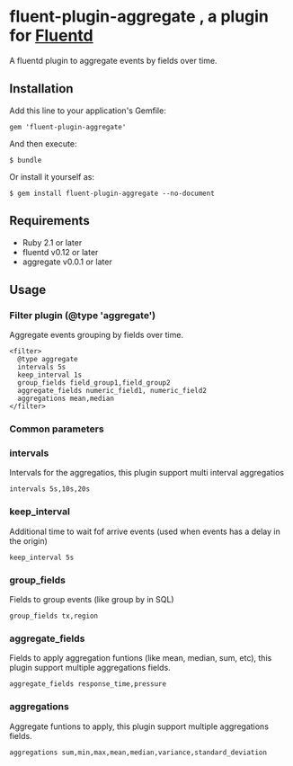 # fluent-plugin-aggregate , a plugin for [Fluentd](http://fluentd.org)

A fluentd plugin to aggregate events by fields over time.

## Installation

Add this line to your application's Gemfile:

    gem 'fluent-plugin-aggregate'

And then execute:

    $ bundle

Or install it yourself as:

    $ gem install fluent-plugin-aggregate --no-document

## Requirements

- Ruby 2.1 or later
- fluentd v0.12 or later
- aggregate v0.0.1 or later

## Usage
### Filter plugin (@type 'aggregate')

Aggregate events grouping by fields over time.

```
<filter>
  @type aggregate
  intervals 5s
  keep_interval 1s
  group_fields field_group1,field_group2
  aggregate_fields numeric_field1, numeric_field2
  aggregations mean,median
</filter>
```
### Common parameters
### intervals
Intervals for the aggregatios, this plugin support multi interval aggregatios
```
intervals 5s,10s,20s
```
### keep_interval
Additional time to wait fof arrive events (used when events has a delay in the origin)
```
keep_interval 5s
```
### group_fields
Fields to group events (like group by in SQL)
```
group_fields tx,region
```
### aggregate_fields
Fields to apply aggregation funtions (like mean, median, sum, etc), this plugin support multiple aggregations fields.
```
aggregate_fields response_time,pressure
```
### aggregations
Aggregate funtions to apply, this plugin support multiple aggregations fields.
```
aggregations sum,min,max,mean,median,variance,standard_deviation
```
